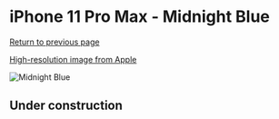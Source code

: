 # iPhone 11 Pro Max - Midnight Blue

[Return to previous page](/iphone_11)

[High-resolution image from Apple](https://store.storeimages.cdn-apple.com/8756/as-images.apple.com/is/MX0G2?wid=4500&hei=4500&fmt=png)

<div style="width: 500px"><img src="/almost_uncompressed/MX0G2.webp" alt="Midnight Blue"></div>

## Under construction
